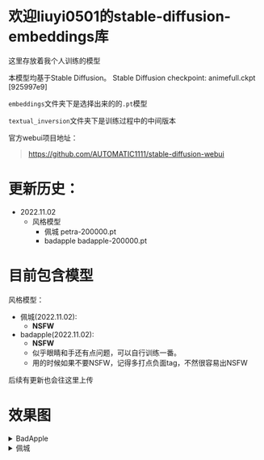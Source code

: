 # 欢迎liuyi0501的stable-diffusion-embeddings库

这里存放着我个人训练的模型

本模型均基于Stable Diffusion。
Stable Diffusion checkpoint: animefull.ckpt [925997e9]

`embeddings`文件夹下是选择出来的的`.pt`模型

`textual_inversion`文件夹下是训练过程中的中间版本

官方webui项目地址：
>https://github.com/AUTOMATIC1111/stable-diffusion-webui

# 更新历史：
- 2022.11.02
  - 风格模型
    - 佩城 petra-200000.pt
    - badapple badapple-200000.pt
    
# 目前包含模型

风格模型：

- 佩城(2022.11.02):
  - **NSFW** 
- badapple(2022.11.02):
  - **NSFW**
  - 似乎眼睛和手还有点问题，可以自行训练一番。
  - 用的时候如果不要NSFW，记得多打点负面tag，不然很容易出NSFW

后续有更新也会往这里上传

# 效果图
<details>
  <summary>BadApple</summary>
  
  ![](https://github.com/liuyi0501/stable-diffusion-embeddings/raw/main/embeddings/badapple-200000.png)
</details>

<details>
  <summary>佩城</summary>
  
  ![](https://github.com/710765989/my_textual_inversions/blob/main/%E6%95%88%E6%9E%9C%E5%9B%BE/keta-nsfw.jpg)
</details>
